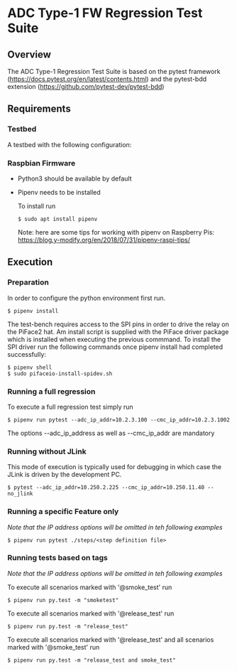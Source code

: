 # ADC Type-1 FW Regression Test Suite

## Overview

The ADC Type-1 Regression Test Suite is based on the pytest framework (https://docs.pytest.org/en/latest/contents.html)
and the pytest-bdd extension (https://github.com/pytest-dev/pytest-bdd)

## Requirements

### Testbed
A testbed with the following configuration:

### Raspbian Firmware 

- Python3 should be available by default
- Pipenv needs to be installed
  
  To install run 
  ```shell script
  $ sudo apt install pipenv
  ``` 
  Note: here are some tips for working with pipenv on Raspberry Pis: 
  https://blog.y-modify.org/en/2018/07/31/pipenv-raspi-tips/

## Execution

### Preparation

In order to configure the python environment first run.
```shell script
$ pipenv install
```

The test-bench requires access to the SPI pins in order to drive the relay on the PiFace2 hat.
Am install script is supplied with the PiFace driver package which is installed when executing the previous commmand.
To install the SPI driver run the following commands once pipenv install had completed successfully:

```shell script
$ pipenv shell
$ sudo pifaceio-install-spidev.sh
```

### Running a full regression

To execute a full regression test simply run

```shell script
$ pipenv run pytest --adc_ip_addr=10.2.3.100 --cmc_ip_addr=10.2.3.1002
```

The options --adc_ip_address as well as --cmc_ip_addr are mandatory

### Running without JLink

This mode of execution is typically used for debugging in which case the JLink is driven by the development PC.

```shell script
$ pytest --adc_ip_addr=10.250.2.225 --cmc_ip_addr=10.250.11.40 --no_jlink
```

### Running a specific Feature only

_Note that the IP address options will be omitted in teh following examples_

```shell script
$ pipenv run pytest ./steps/<step definition file>
```

### Running tests based on tags

_Note that the IP address options will be omitted in teh following examples_

To execute all scenarios marked with '@smoke_test' run

```shell script
$ pipenv run py.test -m "smoketest"
```

To execute all scenarios marked with '@release_test' run 

```shell script
$ pipenv run py.test -m "release_test"
```

To execute all scenarios marked with '@release_test' and all scenarios marked
with '@smoke_test' run 

```shell script
$ pipenv run py.test -m "release_test and smoke_test"
```

